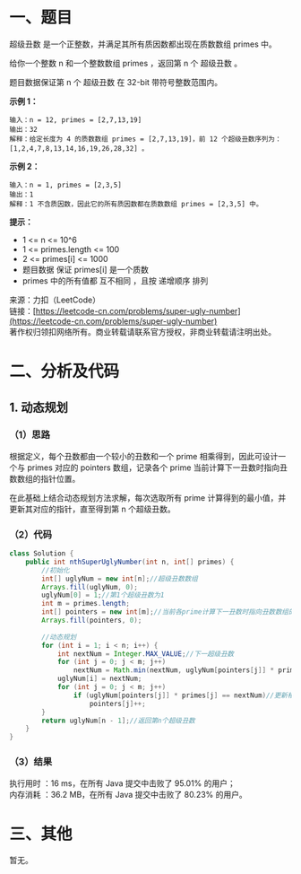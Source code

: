 # 一、题目
超级丑数 是一个正整数，并满足其所有质因数都出现在质数数组 primes 中。   
   
给你一个整数 n 和一个整数数组 primes ，返回第 n 个 超级丑数 。   
   
题目数据保证第 n 个 超级丑数 在 32-bit 带符号整数范围内。   
   
**示例 1：**   
```
输入：n = 12, primes = [2,7,13,19]
输出：32 
解释：给定长度为 4 的质数数组 primes = [2,7,13,19]，前 12 个超级丑数序列为：[1,2,4,7,8,13,14,16,19,26,28,32] 。
```
**示例 2：**   
```
输入：n = 1, primes = [2,3,5]
输出：1
解释：1 不含质因数，因此它的所有质因数都在质数数组 primes = [2,3,5] 中。
```
**提示：**   
- 1 <= n <= 10^6
- 1 <= primes.length <= 100
- 2 <= primes[i] <= 1000
- 题目数据 保证 primes[i] 是一个质数
- primes 中的所有值都 互不相同 ，且按 递增顺序 排列
   
   
来源：力扣（LeetCode）   
链接：[https://leetcode-cn.com/problems/super-ugly-number](https://leetcode-cn.com/problems/super-ugly-number)   
著作权归领扣网络所有。商业转载请联系官方授权，非商业转载请注明出处。   
# 二、分析及代码    
## 1. 动态规划
### （1）思路
根据定义，每个丑数都由一个较小的丑数和一个 prime 相乘得到，因此可设计一个与 primes 对应的 pointers 数组，记录各个 prime 当前计算下一丑数时指向丑数数组的指针位置。   
   
在此基础上结合动态规划方法求解，每次选取所有 prime 计算得到的最小值，并更新其对应的指针，直至得到第 n 个超级丑数。   
### （2）代码
```java
class Solution {
    public int nthSuperUglyNumber(int n, int[] primes) {
        //初始化
        int[] uglyNum = new int[n];//超级丑数数组
        Arrays.fill(uglyNum, 0);
        uglyNum[0] = 1;//第1个超级丑数为1
        int m = primes.length;
        int[] pointers = new int[m];//当前各prime计算下一丑数时指向丑数数组的指针位置
        Arrays.fill(pointers, 0);
        
        //动态规划
        for (int i = 1; i < n; i++) {
            int nextNum = Integer.MAX_VALUE;//下一超级丑数
            for (int j = 0; j < m; j++)
                nextNum = Math.min(nextNum, uglyNum[pointers[j]] * primes[j]);//下一超级丑数为各prime计算得到的最小值
            uglyNum[i] = nextNum;
            for (int j = 0; j < m; j++)
                if (uglyNum[pointers[j]] * primes[j] == nextNum)//更新相关prime对应的指针
                    pointers[j]++;
        }
        return uglyNum[n - 1];//返回第n个超级丑数
    }
}
```
### （3）结果
执行用时 ：16 ms，在所有 Java 提交中击败了 95.01% 的用户；    
内存消耗 ：36.2 MB，在所有 Java 提交中击败了 80.23% 的用户。      
# 三、其他
暂无。  
